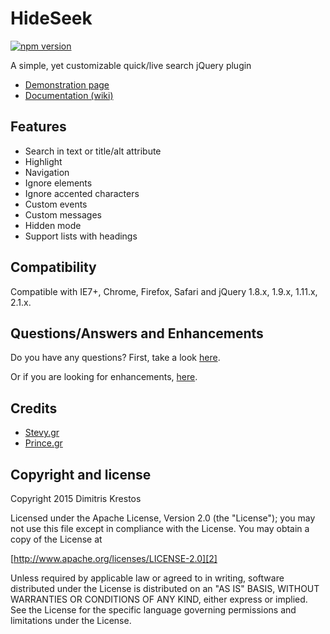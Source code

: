 # HideSeek

[![npm version](https://badge.fury.io/js/hideseek.png)](http://badge.fury.io/js/hideseek)

A simple, yet customizable quick/live search jQuery plugin

* [Demonstration page][1]
* [Documentation (wiki)][3]

## Features

* Search in text or title/alt attribute
* Highlight
* Navigation
* Ignore elements
* Ignore accented characters
* Custom events
* Custom messages
* Hidden mode
* Support lists with headings

## Compatibility

Compatible with IE7+, Chrome, Firefox, Safari
and jQuery 1.8.x, 1.9.x, 1.11.x, 2.1.x.

## Questions/Answers and Enhancements

Do you have any questions? First, take a look [here][6].

Or if you are looking for enhancements, [here][7].

## Credits
* [Stevy.gr][4]
* [Prince.gr][5]

## Copyright and license

Copyright 2015 Dimitris Krestos

Licensed under the Apache License, Version 2.0 (the "License");
you may not use this file except in compliance with the License.
You may obtain a copy of the License at

[http://www.apache.org/licenses/LICENSE-2.0][2]

Unless required by applicable law or agreed to in writing, software
distributed under the License is distributed on an "AS IS" BASIS,
WITHOUT WARRANTIES OR CONDITIONS OF ANY KIND, either express or implied.
See the License for the specific language governing permissions and
limitations under the License.

  [1]: http://vdw.github.io/HideSeek/
  [2]: http://www.apache.org/licenses/LICENSE-2.0
  [3]: https://github.com/vdw/HideSeek/wiki
  [4]: http://stevy.gr/
  [5]: http://prince.gr/
  [6]: https://github.com/vdw/HideSeek/issues?utf8=%E2%9C%93&q=label%3Aquestion
  [7]: https://github.com/vdw/HideSeek/issues?utf8=%E2%9C%93&q=label%3Aenhancement
